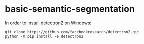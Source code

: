 # basic-semantic-segmentation

In order to install detectron2 on Windows:
```
git clone https://github.com/facebookresearch/detectron2.git
python -m pip install -e detectron2
```
